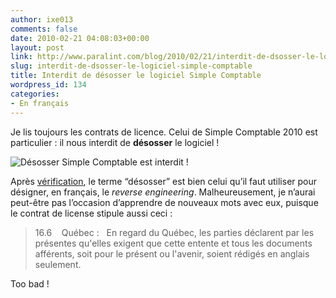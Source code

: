 ```yaml
---
author: ixe013
comments: false
date: 2010-02-21 04:08:03+00:00
layout: post
link: http://www.paralint.com/blog/2010/02/21/interdit-de-dsosser-le-logiciel-simple-comptable/
slug: interdit-de-dsosser-le-logiciel-simple-comptable
title: Interdit de désosser le logiciel Simple Comptable
wordpress_id: 134
categories:
- En français
---
```


Je lis toujours les contrats de licence. Celui de Simple Comptable 2010 est particulier : il nous interdit de **désosser** le logiciel !


![Désosser Simple Comptable est interdit !](http://www.paralint.com/blog/wp-content/uploads/2010/02/desosser.png)


Après [vérification](http://www.granddictionnaire.com/), le terme “désosser” est bien celui qu’il faut utiliser pour désigner, en français, le _reverse engineering_. Malheureusement, je n’aurai peut-être pas l’occasion d’apprendre de nouveaux mots avec eux, puisque le contrat de license stipule aussi ceci :


<blockquote>16.6    Québec :   En regard du Québec, les parties déclarent par les présentes qu'elles exigent que cette entente et tous les documents afférents, soit pour le présent ou l'avenir, soient rédigés en anglais seulement.</blockquote>


Too bad !
